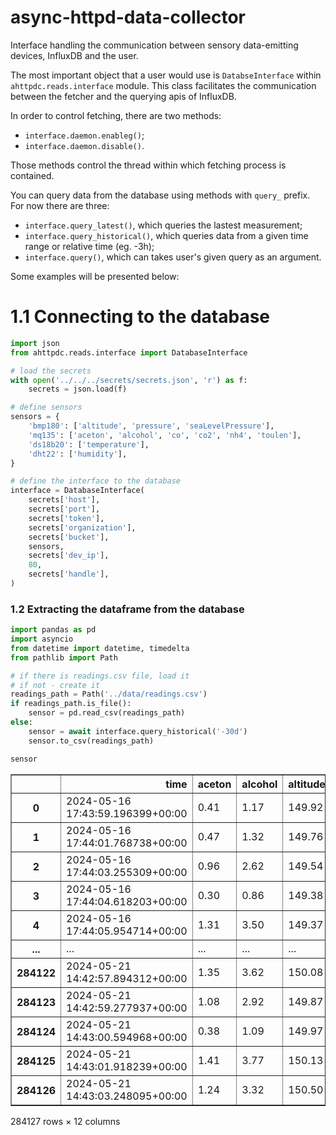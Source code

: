 # async-httpd-data-collector

Interface handling the communication between sensory data-emitting devices, InfluxDB and the user.

The most important object that a user would use is `DatabseInterface` within `ahttpdc.reads.interface` module.
This class facilitates the communication between the fetcher and the querying apis of InfluxDB.

In order to control fetching, there are two methods:

* `interface.daemon.enableg()`;
* `interface.daemon.disable()`.

Those methods control the thread within which fetching process is contained.

You can query data from the database using methods with `query_` prefix. For now there are three:

* `interface.query_latest()`, which queries the lastest measurement;
* `interface.query_historical()`, which queries data from a given time range or relative time (eg. -3h);
* `interface.query()`, which can takes user's given query as an argument.

Some examples will be presented below:

# 1.1 Connecting to the database


```python
import json
from ahttpdc.reads.interface import DatabaseInterface

# load the secrets
with open('../../../secrets/secrets.json', 'r') as f:
    secrets = json.load(f)

# define sensors
sensors = {
    'bmp180': ['altitude', 'pressure', 'seaLevelPressure'],
    'mq135': ['aceton', 'alcohol', 'co', 'co2', 'nh4', 'toulen'],
    'ds18b20': ['temperature'],
    'dht22': ['humidity'],
}

# define the interface to the database
interface = DatabaseInterface(
    secrets['host'],
    secrets['port'],
    secrets['token'],
    secrets['organization'],
    secrets['bucket'],
    sensors,
    secrets['dev_ip'],
    80,
    secrets['handle'],
)
```

### 1.2 Extracting the dataframe from the database


```python
import pandas as pd
import asyncio
from datetime import datetime, timedelta
from pathlib import Path

# if there is readings.csv file, load it
# if not - create it
readings_path = Path('../data/readings.csv')
if readings_path.is_file():
    sensor = pd.read_csv(readings_path)
else:
    sensor = await interface.query_historical('-30d')
    sensor.to_csv(readings_path)
```


```python
sensor
```




<div>
<table border="1" class="dataframe">
  <thead>
    <tr style="text-align: right;">
      <th></th>
      <th>time</th>
      <th>aceton</th>
      <th>alcohol</th>
      <th>altitude</th>
      <th>co</th>
      <th>co2</th>
      <th>humidity</th>
      <th>nh4</th>
      <th>pressure</th>
      <th>seaLevelPressure</th>
      <th>temperature</th>
      <th>toulen</th>
    </tr>
  </thead>
  <tbody>
    <tr>
      <th>0</th>
      <td>2024-05-16 17:43:59.196399+00:00</td>
      <td>0.41</td>
      <td>1.17</td>
      <td>149.92</td>
      <td>3.38</td>
      <td>402.54</td>
      <td>37.4</td>
      <td>3.93</td>
      <td>999.35</td>
      <td>1017.31</td>
      <td>24.40</td>
      <td>0.48</td>
    </tr>
    <tr>
      <th>1</th>
      <td>2024-05-16 17:44:01.768738+00:00</td>
      <td>0.47</td>
      <td>1.32</td>
      <td>149.76</td>
      <td>3.94</td>
      <td>402.84</td>
      <td>30.5</td>
      <td>4.33</td>
      <td>997.61</td>
      <td>1015.56</td>
      <td>24.03</td>
      <td>0.55</td>
    </tr>
    <tr>
      <th>2</th>
      <td>2024-05-16 17:44:03.255309+00:00</td>
      <td>0.96</td>
      <td>2.62</td>
      <td>149.54</td>
      <td>9.16</td>
      <td>405.25</td>
      <td>49.1</td>
      <td>7.35</td>
      <td>999.14</td>
      <td>1017.08</td>
      <td>23.16</td>
      <td>1.15</td>
    </tr>
    <tr>
      <th>3</th>
      <td>2024-05-16 17:44:04.618203+00:00</td>
      <td>0.30</td>
      <td>0.86</td>
      <td>149.38</td>
      <td>2.32</td>
      <td>401.94</td>
      <td>32.9</td>
      <td>3.10</td>
      <td>999.09</td>
      <td>1017.02</td>
      <td>23.05</td>
      <td>0.35</td>
    </tr>
    <tr>
      <th>4</th>
      <td>2024-05-16 17:44:05.954714+00:00</td>
      <td>1.31</td>
      <td>3.50</td>
      <td>149.37</td>
      <td>13.13</td>
      <td>406.82</td>
      <td>48.8</td>
      <td>9.21</td>
      <td>998.04</td>
      <td>1015.93</td>
      <td>23.92</td>
      <td>1.57</td>
    </tr>
    <tr>
      <th>...</th>
      <td>...</td>
      <td>...</td>
      <td>...</td>
      <td>...</td>
      <td>...</td>
      <td>...</td>
      <td>...</td>
      <td>...</td>
      <td>...</td>
      <td>...</td>
      <td>...</td>
      <td>...</td>
    </tr>
    <tr>
      <th>284122</th>
      <td>2024-05-21 14:42:57.894312+00:00</td>
      <td>1.35</td>
      <td>3.62</td>
      <td>150.08</td>
      <td>13.68</td>
      <td>407.03</td>
      <td>47.6</td>
      <td>9.46</td>
      <td>998.85</td>
      <td>1016.81</td>
      <td>24.35</td>
      <td>1.63</td>
    </tr>
    <tr>
      <th>284123</th>
      <td>2024-05-21 14:42:59.277937+00:00</td>
      <td>1.08</td>
      <td>2.92</td>
      <td>149.87</td>
      <td>10.48</td>
      <td>405.79</td>
      <td>49.3</td>
      <td>8.00</td>
      <td>998.58</td>
      <td>1016.53</td>
      <td>23.41</td>
      <td>1.29</td>
    </tr>
    <tr>
      <th>284124</th>
      <td>2024-05-21 14:43:00.594968+00:00</td>
      <td>0.38</td>
      <td>1.09</td>
      <td>149.97</td>
      <td>3.09</td>
      <td>402.38</td>
      <td>33.8</td>
      <td>3.71</td>
      <td>999.59</td>
      <td>1017.54</td>
      <td>24.88</td>
      <td>0.44</td>
    </tr>
    <tr>
      <th>284125</th>
      <td>2024-05-21 14:43:01.918239+00:00</td>
      <td>1.41</td>
      <td>3.77</td>
      <td>150.13</td>
      <td>14.38</td>
      <td>407.29</td>
      <td>44.4</td>
      <td>9.76</td>
      <td>998.51</td>
      <td>1016.48</td>
      <td>23.54</td>
      <td>1.70</td>
    </tr>
    <tr>
      <th>284126</th>
      <td>2024-05-21 14:43:03.248095+00:00</td>
      <td>1.24</td>
      <td>3.32</td>
      <td>150.50</td>
      <td>12.29</td>
      <td>406.50</td>
      <td>48.8</td>
      <td>8.84</td>
      <td>998.85</td>
      <td>1016.85</td>
      <td>22.44</td>
      <td>1.49</td>
    </tr>
  </tbody>
</table>
<p>284127 rows × 12 columns</p>
</div>



